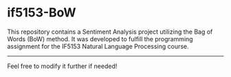 # if5153-BoW

This repository contains a Sentiment Analysis project utilizing the Bag of Words (BoW) method. It was developed to fulfill the programming assignment for the IF5153 Natural Language Processing course.

---


Feel free to modify it further if needed!